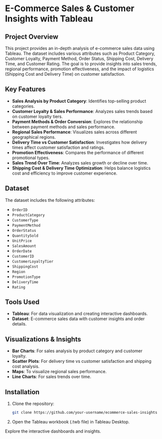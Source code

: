 # E-Commerce Sales & Customer Insights with Tableau

## Project Overview
This project provides an in-depth analysis of e-commerce sales data using Tableau. The dataset includes various attributes such as Product Category, Customer Loyalty, Payment Method, Order Status, Shipping Cost, Delivery Time, and Customer Rating. The goal is to provide insights into sales trends, regional performance, promotion effectiveness, and the impact of logistics (Shipping Cost and Delivery Time) on customer satisfaction.

## Key Features
- **Sales Analysis by Product Category**: Identifies top-selling product categories.
- **Customer Loyalty & Sales Performance**: Analyzes sales trends based on customer loyalty tiers.
- **Payment Methods & Order Conversion**: Explores the relationship between payment methods and sales performance.
- **Regional Sales Performance**: Visualizes sales across different geographical regions.
- **Delivery Time vs Customer Satisfaction**: Investigates how delivery times affect customer satisfaction and ratings.
- **Promotion Effectiveness**: Compares the performance of different promotional types.
- **Sales Trend Over Time**: Analyzes sales growth or decline over time.
- **Shipping Cost & Delivery Time Optimization**: Helps balance logistics cost and efficiency to improve customer experience.

## Dataset
The dataset includes the following attributes:
- `OrderID`
- `ProductCategory`
- `CustomerType`
- `PaymentMethod`
- `OrderStatus`
- `QuantitySold`
- `UnitPrice`
- `SalesAmount`
- `OrderDate`
- `CustomerID`
- `CustomerLoyaltyTier`
- `ShippingCost`
- `Region`
- `PromotionType`
- `DeliveryTime`
- `Rating`

## Tools Used
- **Tableau**: For data visualization and creating interactive dashboards.
- **Dataset**: E-commerce sales data with customer insights and order details.

## Visualizations & Insights
- **Bar Charts**: For sales analysis by product category and customer loyalty.
- **Scatter Plots**: For delivery time vs customer satisfaction and shipping cost analysis.
- **Maps**: To visualize regional sales performance.
- **Line Charts**: For sales trends over time.
  
## Installation
1. Clone the repository:
   ```bash
   git clone https://github.com/your-username/ecommerce-sales-insights.git

2. Open the Tableau workbook (.twb file) in Tableau Desktop.

Explore the interactive dashboards and insights.
